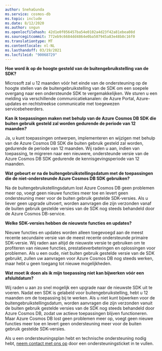 ```yaml
---
author: SnehaGunda
ms.service: cosmos-db
ms.topic: include
ms.date: 8/12/2020
ms.author: sngun
ms.openlocfilehash: 42d1e0f056457ba54e0102a4d23f42a81ebea08d
ms.sourcegitcommit: 772eb9c6684dd4864e0ba507945a83e48b8c16f0
ms.translationtype: MT
ms.contentlocale: nl-NL
ms.lasthandoff: 03/19/2021
ms.locfileid: "90068729"
---
```

**Hoe word ik op de hoogte gesteld van de buitengebruikstelling van de SDK?**

Microsoft zal u 12 maanden vóór het einde van de ondersteuning op de hoogte stellen van de buitengebruikstelling van de SDK om een soepele overgang naar een ondersteunde SDK te vergemakkelijken. We sturen u een melding via verschillende communicatiekanalen: de Azure Portal, Azure-updates en rechtstreekse communicatie met toegewezen servicebeheerders.

**Kan ik toepassingen maken met behulp van de Azure Cosmos DB SDK die buiten gebruik gesteld zal worden gedurende de periode van 12 maanden?** 

Ja, u kunt toepassingen ontwerpen, implementeren en wijzigen met behulp van de Azure Cosmos DB SDK die buiten gebruik gesteld zal worden, gedurende de periode van 12 maanden. Wij raden u aan, indien van toepassing, te migreren naar een nieuwere, ondersteunde versie van de Azure Cosmos DB SDK gedurende de kennisgevingsperiode van 12 maanden. 

**Wat gebeurt er na de buitengebruikstellingsdatum met de toepassingen die de niet-ondersteunde Azure Cosmos DB SDK gebruiken?** 

Na de buitengebruikstellingsdatum lost Azure Cosmos DB geen problemen meer op, voegt geen nieuwe functies meer toe en levert geen ondersteuning meer voor de buiten gebruik gestelde SDK-versies. Als u liever geen upgrade uitvoert, worden aanvragen die zijn verzonden vanaf de buiten gebruik gestelde versies van de SDK nog steeds behandeld door de Azure Cosmos DB-service. 

**Welke SDK-versies hebben de nieuwste functies en updates?**

Nieuwe functies en updates worden alleen toegevoegd aan de meest recente secundaire versie van de meest recente ondersteunde primaire SDK-versie. Wij raden aan altijd de nieuwste versie te gebruiken om te profiteren van nieuwe functies, prestatieverbeteringen en oplossingen voor problemen. Als u een oude, niet buiten gebruik gestelde versie van de SDK gebruikt, zullen uw aanvragen voor Azure Cosmos DB nog steeds werken, maar hebt u geen toegang tot nieuwe mogelijkheden.  

**Wat moet ik doen als ik mijn toepassing niet kan bijwerken vóór een afsluitdatum?**

Wij raden u aan zo snel mogelijk een upgrade naar de nieuwste SDK uit te voeren. Nadat een SDK is gelabeld voor buitengebruikstelling, hebt u 12 maanden om de toepassing bij te werken. Als u niet kunt bijwerken voor de buitengebruikstellingsdatum, worden aanvragen die zijn verzonden vanuit de buiten gebruik gestelde versies van de SDK nog steeds behandeld door Azure Cosmos DB, zodat uw actieve toepassingen blijven functioneren. Maar Azure Cosmos DB lost geen problemen meer op, voegt geen nieuwe functies meer toe en levert geen ondersteuning meer voor de buiten gebruik gestelde SDK-versies. 

Als u een ondersteuningsplan hebt en technische ondersteuning nodig hebt, [neem contact met ons op](https://portal.azure.com/#blade/Microsoft_Azure_Support/HelpAndSupportBlade/overview) door een ondersteuningsticket in te vullen.
    


